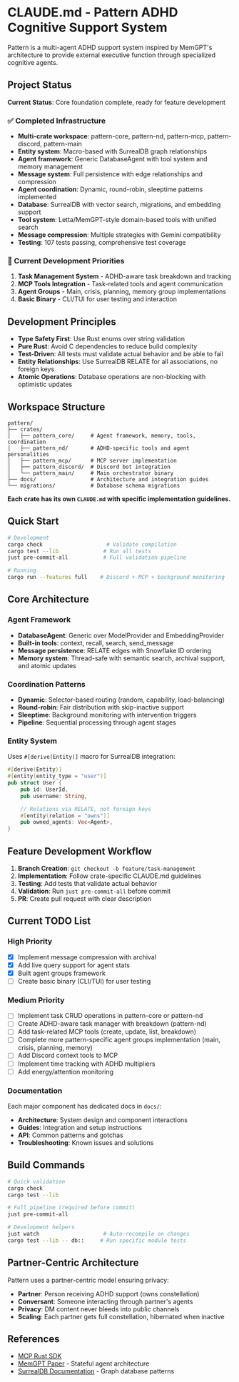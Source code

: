 # CLAUDE.md - Pattern ADHD Cognitive Support System

Pattern is a multi-agent ADHD support system inspired by MemGPT's architecture to provide external executive function through specialized cognitive agents.

## Project Status

**Current Status**: Core foundation complete, ready for feature development

### ✅ Completed Infrastructure
- **Multi-crate workspace**: pattern-core, pattern-nd, pattern-mcp, pattern-discord, pattern-main
- **Entity system**: Macro-based with SurrealDB graph relationships
- **Agent framework**: Generic DatabaseAgent with tool system and memory management
- **Message system**: Full persistence with edge relationships and compression
- **Agent coordination**: Dynamic, round-robin, sleeptime patterns implemented
- **Database**: SurrealDB with vector search, migrations, and embedding support
- **Tool system**: Letta/MemGPT-style domain-based tools with unified search
- **Message compression**: Multiple strategies with Gemini compatibility
- **Testing**: 107 tests passing, comprehensive test coverage

### 🚧 Current Development Priorities
1. **Task Management System** - ADHD-aware task breakdown and tracking
2. **MCP Tools Integration** - Task-related tools and agent communication
3. **Agent Groups** - Main, crisis, planning, memory group implementations
4. **Basic Binary** - CLI/TUI for user testing and interaction

## Development Principles

- **Type Safety First**: Use Rust enums over string validation
- **Pure Rust**: Avoid C dependencies to reduce build complexity
- **Test-Driven**: All tests must validate actual behavior and be able to fail
- **Entity Relationships**: Use SurrealDB RELATE for all associations, no foreign keys
- **Atomic Operations**: Database operations are non-blocking with optimistic updates

## Workspace Structure

```
pattern/
├── crates/
│   ├── pattern_core/     # Agent framework, memory, tools, coordination
│   ├── pattern_nd/       # ADHD-specific tools and agent personalities
│   ├── pattern_mcp/      # MCP server implementation
│   ├── pattern_discord/  # Discord bot integration
│   └── pattern_main/     # Main orchestrator binary
├── docs/                 # Architecture and integration guides
└── migrations/           # Database schema migrations
```

**Each crate has its own `CLAUDE.md` with specific implementation guidelines.**

## Quick Start

```bash
# Development
cargo check                    # Validate compilation
cargo test --lib              # Run all tests
just pre-commit-all           # Full validation pipeline

# Running
cargo run --features full    # Discord + MCP + background monitoring
```

## Core Architecture

### Agent Framework
- **DatabaseAgent**: Generic over ModelProvider and EmbeddingProvider
- **Built-in tools**: context, recall, search, send_message
- **Message persistence**: RELATE edges with Snowflake ID ordering
- **Memory system**: Thread-safe with semantic search, archival support, and atomic updates

### Coordination Patterns
- **Dynamic**: Selector-based routing (random, capability, load-balancing)
- **Round-robin**: Fair distribution with skip-inactive support
- **Sleeptime**: Background monitoring with intervention triggers
- **Pipeline**: Sequential processing through agent stages

### Entity System
Uses `#[derive(Entity)]` macro for SurrealDB integration:

```rust
#[derive(Entity)]
#[entity(entity_type = "user")]
pub struct User {
    pub id: UserId,
    pub username: String,

    // Relations via RELATE, not foreign keys
    #[entity(relation = "owns")]
    pub owned_agents: Vec<Agent>,
}
```

## Feature Development Workflow

1. **Branch Creation**: `git checkout -b feature/task-management`
2. **Implementation**: Follow crate-specific CLAUDE.md guidelines
3. **Testing**: Add tests that validate actual behavior
4. **Validation**: Run `just pre-commit-all` before commit
5. **PR**: Create pull request with clear description

## Current TODO List

### High Priority
- [X] Implement message compression with archival
- [X] Add live query support for agent stats
- [X] Built agent groups framework
- [ ] Create basic binary (CLI/TUI) for user testing

### Medium Priority
- [ ] Implement task CRUD operations in pattern-core or pattern-nd
- [ ] Create ADHD-aware task manager with breakdown (pattern-nd)
- [ ] Add task-related MCP tools (create, update, list, breakdown)
- [ ] Complete more pattern-specific agent groups implementation (main, crisis, planning, memory)
- [ ] Add Discord context tools to MCP
- [ ] Implement time tracking with ADHD multipliers
- [ ] Add energy/attention monitoring

### Documentation
Each major component has dedicated docs in `docs/`:
- **Architecture**: System design and component interactions
- **Guides**: Integration and setup instructions
- **API**: Common patterns and gotchas
- **Troubleshooting**: Known issues and solutions

## Build Commands

```bash
# Quick validation
cargo check
cargo test --lib

# Full pipeline (required before commit)
just pre-commit-all

# Development helpers
just watch                    # Auto-recompile on changes
cargo test --lib -- db::     # Run specific module tests
```

## Partner-Centric Architecture

Pattern uses a partner-centric model ensuring privacy:
- **Partner**: Person receiving ADHD support (owns constellation)
- **Conversant**: Someone interacting through partner's agents
- **Privacy**: DM content never bleeds into public channels
- **Scaling**: Each partner gets full constellation, hibernated when inactive

## References

- [MCP Rust SDK](https://github.com/modelcontextprotocol/rust-sdk)
- [MemGPT Paper](https://arxiv.org/abs/2310.08560) - Stateful agent architecture
- [SurrealDB Documentation](https://surrealdb.com/docs) - Graph database patterns
